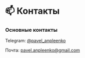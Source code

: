 # 📫 Контакты

### Основные контакты

Telegram: [@pavel\_anpleenko](https://t.me/pavel\_anpleenko)

Почта: pavel.anpleenko@gmail.com

